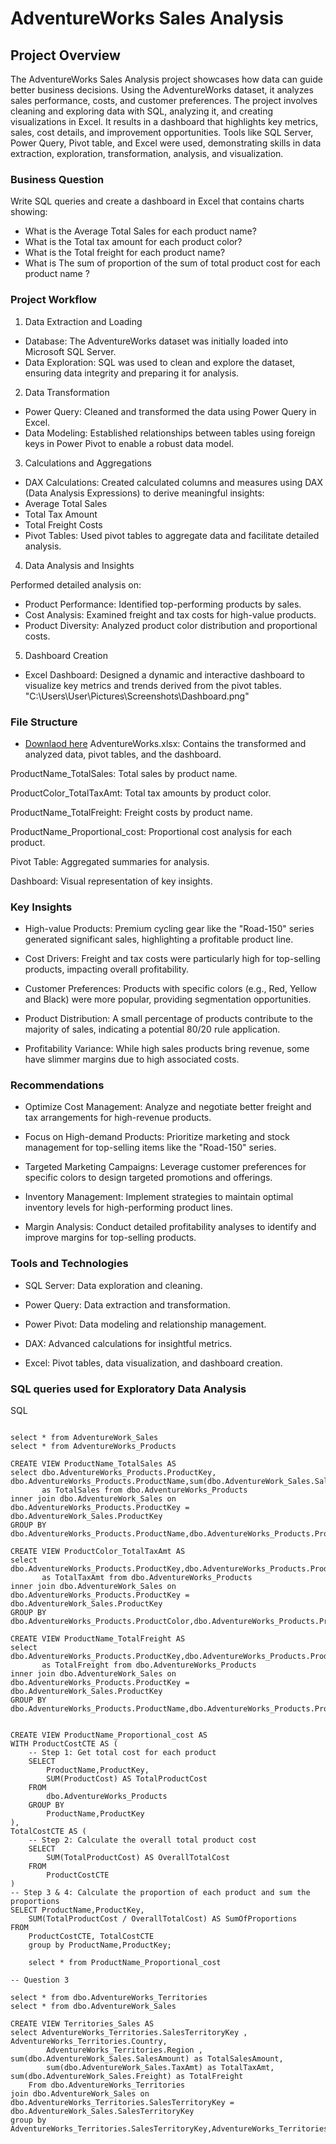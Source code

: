 # AdventureWorks Sales Analysis

## Project Overview

The AdventureWorks Sales Analysis project showcases how data can guide better business decisions. Using the AdventureWorks dataset, it analyzes sales performance, costs, and customer preferences. The project involves cleaning and exploring data with SQL, analyzing it, and creating visualizations in Excel. It results in a dashboard that highlights key metrics, sales, cost details, and improvement opportunities. Tools like SQL Server, Power Query, Pivot table, and Excel were used, demonstrating skills in data extraction, exploration, transformation, analysis, and visualization.

### Business Question
Write SQL queries and create a dashboard in Excel that contains charts showing:
- What is the Average Total Sales for each product name?
- What is the Total tax amount for each product color?
- What is the Total freight for each product name?
- What is The sum of proportion of the sum of total product cost for each product name ?

### Project Workflow

1. Data Extraction and Loading

- Database: The AdventureWorks dataset was initially loaded into Microsoft SQL Server.
- Data Exploration: SQL was used to clean and explore the dataset, ensuring data integrity and preparing it for analysis.

2. Data Transformation

- Power Query: Cleaned and transformed the data using Power Query in Excel.
- Data Modeling: Established relationships between tables using foreign keys in Power Pivot to enable a robust data model.

3. Calculations and Aggregations

- DAX Calculations: Created calculated columns and measures using DAX (Data Analysis Expressions) to derive meaningful insights:
- Average Total Sales
- Total Tax Amount
- Total Freight Costs
- Pivot Tables: Used pivot tables to aggregate data and facilitate detailed analysis.

4. Data Analysis and Insights

Performed detailed analysis on:

- Product Performance: Identified top-performing products by sales.
- Cost Analysis: Examined freight and tax costs for high-value products.
- Product Diversity: Analyzed product color distribution and proportional costs.

5. Dashboard Creation

- Excel Dashboard: Designed a dynamic and interactive dashboard to visualize key metrics and trends derived from the pivot tables.
  "C:\Users\User\Pictures\Screenshots\Dashboard.png"

### File Structure
- <a href= "https://github.com/Christabel-BI/AdventureWorks-Sales-Analysis/blob/main/AdventureWorks%20.xlsx">Downlaod here<a/> 
AdventureWorks.xlsx: Contains the transformed and analyzed data, pivot tables, and the dashboard.

ProductName_TotalSales: Total sales by product name.

ProductColor_TotalTaxAmt: Total tax amounts by product color.

ProductName_TotalFreight: Freight costs by product name.

ProductName_Proportional_cost: Proportional cost analysis for each product.

Pivot Table: Aggregated summaries for analysis.

Dashboard: Visual representation of key insights.

### Key Insights

- High-value Products: Premium cycling gear like the "Road-150" series generated significant sales, highlighting a profitable product line.

- Cost Drivers: Freight and tax costs were particularly high for top-selling products, impacting overall profitability.

- Customer Preferences: Products with specific colors (e.g., Red, Yellow and Black) were more popular, providing segmentation opportunities.

- Product Distribution: A small percentage of products contribute to the majority of sales, indicating a potential 80/20 rule application.

- Profitability Variance: While high sales products bring revenue, some have slimmer margins due to high associated costs.

### Recommendations

- Optimize Cost Management: Analyze and negotiate better freight and tax arrangements for high-revenue products.

- Focus on High-demand Products: Prioritize marketing and stock management for top-selling items like the "Road-150" series.

- Targeted Marketing Campaigns: Leverage customer preferences for specific colors to design targeted promotions and offerings.

- Inventory Management: Implement strategies to maintain optimal inventory levels for high-performing product lines.

- Margin Analysis: Conduct detailed profitability analyses to identify and improve margins for top-selling products.

### Tools and Technologies

- SQL Server: Data exploration and cleaning.

- Power Query: Data extraction and transformation.

- Power Pivot: Data modeling and relationship management.

- DAX: Advanced calculations for insightful metrics.

- Excel: Pivot tables, data visualization, and dashboard creation.

### SQL queries used for Exploratory Data Analysis
SQL
```--Total Sales for each product name

select * from AdventureWork_Sales
select * from AdventureWorks_Products

CREATE VIEW ProductName_TotalSales AS 
select dbo.AdventureWorks_Products.ProductKey, dbo.AdventureWorks_Products.ProductName,sum(dbo.AdventureWork_Sales.SalesAmount)
       as TotalSales from dbo.AdventureWorks_Products
inner join dbo.AdventureWork_Sales on dbo.AdventureWorks_Products.ProductKey = dbo.AdventureWork_Sales.ProductKey
GROUP BY dbo.AdventureWorks_Products.ProductName,dbo.AdventureWorks_Products.ProductKey

CREATE VIEW ProductColor_TotalTaxAmt AS 
select dbo.AdventureWorks_Products.ProductKey,dbo.AdventureWorks_Products.ProductColor,sum(dbo.AdventureWork_Sales.TaxAmt)
       as TotalTaxAmt from dbo.AdventureWorks_Products
inner join dbo.AdventureWork_Sales on dbo.AdventureWorks_Products.ProductKey = dbo.AdventureWork_Sales.ProductKey
GROUP BY dbo.AdventureWorks_Products.ProductColor,dbo.AdventureWorks_Products.ProductKey

CREATE VIEW ProductName_TotalFreight AS 
select dbo.AdventureWorks_Products.ProductKey,dbo.AdventureWorks_Products.ProductName,sum(dbo.AdventureWork_Sales.Freight)
       as TotalFreight from dbo.AdventureWorks_Products
inner join dbo.AdventureWork_Sales on dbo.AdventureWorks_Products.ProductKey = dbo.AdventureWork_Sales.ProductKey
GROUP BY dbo.AdventureWorks_Products.ProductName,dbo.AdventureWorks_Products.ProductKey


CREATE VIEW ProductName_Proportional_cost AS 
WITH ProductCostCTE AS (
    -- Step 1: Get total cost for each product
    SELECT 
        ProductName,ProductKey,
        SUM(ProductCost) AS TotalProductCost
    FROM 
        dbo.AdventureWorks_Products
    GROUP BY 
        ProductName,ProductKey
),
TotalCostCTE AS (
    -- Step 2: Calculate the overall total product cost
    SELECT 
        SUM(TotalProductCost) AS OverallTotalCost
    FROM 
        ProductCostCTE
)
-- Step 3 & 4: Calculate the proportion of each product and sum the proportions
SELECT ProductName,ProductKey,
    SUM(TotalProductCost / OverallTotalCost) AS SumOfProportions
FROM 
    ProductCostCTE, TotalCostCTE 
	group by ProductName,ProductKey;

	select * from ProductName_Proportional_cost

-- Question 3

select * from dbo.AdventureWorks_Territories
select * from dbo.AdventureWork_Sales

CREATE VIEW Territories_Sales AS
select AdventureWorks_Territories.SalesTerritoryKey , AdventureWorks_Territories.Country, 
		AdventureWorks_Territories.Region , sum(dbo.AdventureWork_Sales.SalesAmount) as TotalSalesAmount, 
		sum(dbo.AdventureWork_Sales.TaxAmt) as TotalTaxAmt, sum(dbo.AdventureWork_Sales.Freight) as TotalFreight 
	From dbo.AdventureWorks_Territories 
join dbo.AdventureWork_Sales on dbo.AdventureWorks_Territories.SalesTerritoryKey = dbo.AdventureWork_Sales.SalesTerritoryKey
group by AdventureWorks_Territories.SalesTerritoryKey,AdventureWorks_Territories.Country,AdventureWorks_Territories.Region```


